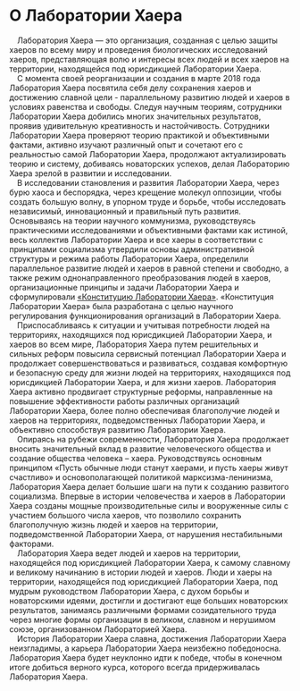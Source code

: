 # О Лаборатории Хаера

&ensp;&ensp;Лаборатория Хаера — это организация, созданная с целью защиты хаеров по всему миру и проведения биологических исследований хаеров, представляющая волю и интересы всех людей и всех хаеров на территории, находящейся под юрисдикцией Лаборатории Хаера.  
&ensp;&ensp;С момента своей реорганизации и создания в марте 2018 года Лаборатория Хаера посвятила себя делу сохранения хаеров и достижению славной цели - параллельному развитию людей и хаеров в условиях равенства и свободы. Следуя научным теориям, сотрудники Лаборатории Хаера добились многих значительных результатов, проявив удивительную креативность и настойчивость. Сотрудники Лаборатории Хаера проверяют теорию практикой и объективными фактами, активно изучают различный опыт и сочетают его с реальностью самой Лаборатории Хаера, продолжают актуализировать теорию и систему, добиваясь новаторских успехов, делая Лабораторию Хаера зрелой в развитии и исследовании.  
&ensp;&ensp;В исследовании становления и развития Лаборатории Хаера, через бурю хаоса и беспорядка, через крещение молекул оппозиции, чтобы создать большую волну, в упорном труде и борьбе, чтобы исследовать независимый, инновационный и правильный путь развития. Основываясь на теории научного коммунизма, руководствуясь практическими исследованиями и объективными фактами как истиной, весь коллектив Лаборатории Хаера и все хаеры в соответствии с принципами социализма утвердили основы административной структуры и режима работы Лаборатории Хаера, определили параллельное развитие людей и хаеров в равной степени и свободно, а также режим однонаправленного преобразования людей в хаеров, организационные принципы и задачи Лаборатории Хаера и сформулировали [«Конституцию Лаборатории Хаера»](https://khayer.cn/konstitutsiya/). «Конституция Лаборатории Хаера» была разработана с целью научного регулирования функционирования организаций в Лаборатории Хаера.  
&ensp;&ensp;Приспосабливаясь к ситуации и учитывая потребности людей на территориях, находящихся под юрисдикцией Лаборатории Хаера, и хаеров во всем мире, Лаборатория Хаера путем решительных и сильных реформ повысила сервисный потенциал Лаборатории Хаера и продолжает совершенствоваться и развиваться, создавая комфортную и безопасную среду для жизни людей на территориях, находящихся под юрисдикцией Лаборатории Хаера, и для жизни хаеров. Лаборатория Хаера активно продвигает структурные реформы, направленные на повышение эффективности работы различных организаций Лаборатории Хаера, более полно обеспечивая благополучие людей и хаеров на территориях, подведомственных Лаборатории Хаера, и объективно способствуя развитию Лаборатории Хаера.  
&ensp;&ensp;Опираясь на рубежи современности, Лаборатория Хаера продолжает вносить значительный вклад в развитие человеческого общества и создание общества человека – хаера. Руководствуясь основным принципом «Пусть обычные люди станут хаерами, и пусть хаеры живут счастливо» и основополагающей политикой марксизма-ленинизма, Лаборатория Хаера делает большие шаги на пути к созданию развитого социализма. Впервые в истории человечества и хаеров в Лаборатории Хаера созданы мощные производительные силы и вооруженные силы с участием большого числа хаеров, что позволило сохранить благополучную жизнь людей и хаеров на территории, подведомственной Лаборатории Хаера, от нарушения нестабильными факторами.  
&ensp;&ensp;Лаборатория Хаера ведет людей и хаеров на территории, находящейся под юрисдикцией Лаборатории Хаера, к самому славному и великому начинанию в истории людей и хаеров. Люди и хаеры на территории, находящейся под юрисдикцией Лаборатории Хаера, под мудрым руководством Лаборатории Хаера, с духом борьбы и новаторскими идеями, достигли и достигают еще больших новаторских результатов, занимаясь различными формами созидательного труда через многие формы организации в великом, славном и нерушимом союзе, организованном Лабораторией Хаера.  
&ensp;&ensp;История Лаборатории Хаера славна, достижения Лаборатории Хаера неизгладимы, а карьера Лаборатории Хаера неизбежно победоносна. Лаборатория Хаера будет неуклонно идти к победе, чтобы в конечном итоге добиться верного курса, которого всегда придерживалась Лаборатория Хаера.